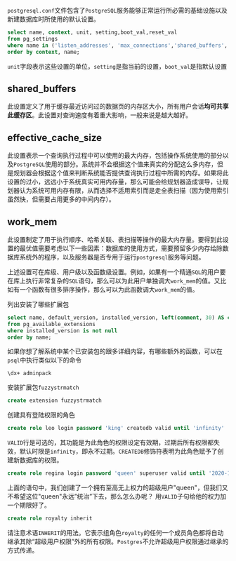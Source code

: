 `postgresql.conf`文件包含了`PostgreSQL`服务能够正常运行所必需的基础设施以及新建数据库时所使用的默认设置。


```sql
select name, context, unit, setting,boot_val,reset_val
from pg_settings
where name in ('listen_addresses', 'max_connections','shared_buffers', 'effective_cache_size', 'work_mem', 'maintenance_work_mem')
order by context, name;
```

`unit`字段表示这些设置的单位，`setting`是指当前的设置，`boot_val`是指默认设置

## shared_buffers

此设置定义了用于缓存最近访问过的数据页的内存区大小，所有用户会话**均可共享此缓存区**。此设置对查询速度有着重大影响，一般来说是越大越好。

## effective_cache_size

此设置表示一个查询执行过程中可以使用的最大内存，包括操作系统使用的部分以及`PostgreSQL`使用的部分。系统并不会根据这个值来真实的分配这么多内存，但是规划器会根据这个值来判断系统能否提供查询执行过程中所需的内存。如果将此设置的过小，远远小于系统真实可用内存量，那么可能会给规划器造成误导，让规划器认为系统可用内存有限，从而选择不适用索引而是走全表扫描（因为使用索引虽然快，但需要占用更多的中间内存）。

## work_mem

此设置制定了用于执行顺序、哈希关联、表扫描等操作的最大内存量。要得到此设置的最优值需要考虑以下一些因素：数据库的使用方式，需要预留多少内存给除数据库系统外的程序，以及服务器是否专用于运行`postgresql`服务等问题。

上述设置可在库级、用户级以及函数级设置。例如，如果有一个精通`SQL`的用户要在库上执行非常复杂的`SQL`语句，那么可以为此用户单独调大`work_mem`的值。又比如有一个函数有很多排序操作，那么可以为此函数调大`work_mem`的值。

列出安装了哪些扩展包

```sql
select name, default_version, installed_version, left(comment, 30) AS comment
from pg_available_extensions
where installed_version is not null
order by name;
```

如果你想了解系统中某个已安装包的跟多详细内容，有哪些额外的函数，可以在`psql`中执行类似以下的命令

```
\dx+ adminpack
```

安装扩展包`fuzzystrmatch`

```sql
create extension fuzzystrmatch
```

创建具有登陆权限的角色

```sql
create role leo login password 'king' createdb valid until 'infinity'
```
`VALID`行是可选的，其功能是为此角色的权限设定有效期，过期后所有权限都失效，默认时限是`infinity`，即永不过期。`CREATEDB`修饰符表明为此角色赋予了创建新数据库的权限。

```sql
create role regina login password 'queen' superuser valid until '2020-1-1 00:00'
```
上面的语句中，我们创建了一个拥有至高无上权力的超级用户"queen"，但我们又不希望这位"queen"永远”统治”下去，那么怎么办呢？ 用`VALID`子句给他的权力加一个期限好了。


```sql
create role royalty inherit
```
请注意术语`INHERIT`的用法。它表示组角色`royalty`的任何一个成员角色都将自动继承其除“超级用户权限”外的所有权限。`Postgres`不允许超级用户权限通过继承的方式传递。

